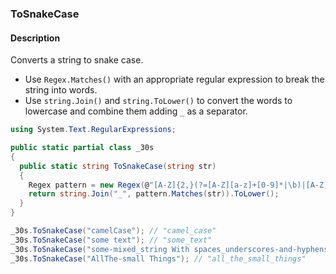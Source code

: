 ### ToSnakeCase

#### Description



Converts a string to snake case.

- Use `Regex.Matches()` with an appropriate regular expression to break the string into words.
- Use `string.Join()` and `string.ToLower()` to convert the words to lowercase and combine them adding `_` as a separator.

```csharp
using System.Text.RegularExpressions;

public static partial class _30s 
{
  public static string ToSnakeCase(string str) 
  {
    Regex pattern = new Regex(@"[A-Z]{2,}(?=[A-Z][a-z]+[0-9]*|\b)|[A-Z]?[a-z]+[0-9]*|[A-Z]|[0-9]+");
    return string.Join("_", pattern.Matches(str)).ToLower();
  }
}
```

```csharp
_30s.ToSnakeCase("camelCase"); // "camel_case"
_30s.ToSnakeCase("some text"); // "some_text"
_30s.ToSnakeCase("some-mixed_string With spaces_underscores-and-hyphens"); // "some_mixed_string_with_spaces_underscores_and_hyphens"
_30s.ToSnakeCase("AllThe-small Things"); // "all_the_small_things"
```
